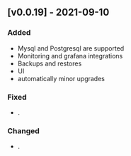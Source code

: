 ## [v0.0.19] - 2021-09-10
### Added
- Mysql and Postgresql are supported
- Monitoring and grafana integrations
- Backups and restores
- UI
- automatically minor upgrades

### Fixed
- .
### Changed
- .